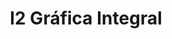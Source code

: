 ---
title: "I2 Gráfica Integral"
url: /ciudad-autonoma-de-buenos-aires/i2-grafica-integral/
shop: Kopieren
---